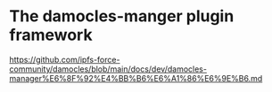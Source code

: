 # The damocles-manger plugin framework

https://github.com/ipfs-force-community/damocles/blob/main/docs/dev/damocles-manager%E6%8F%92%E4%BB%B6%E6%A1%86%E6%9E%B6.md